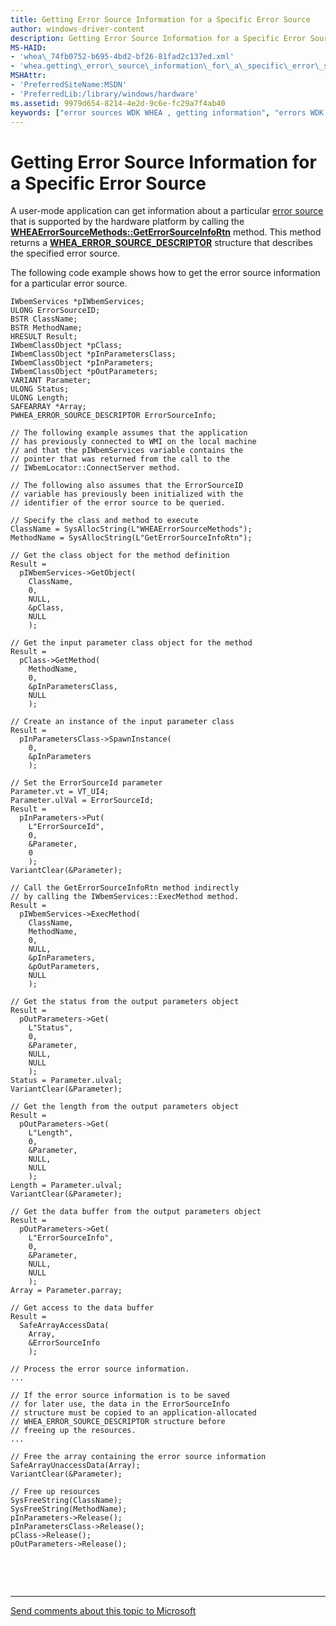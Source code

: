```yaml
---
title: Getting Error Source Information for a Specific Error Source
author: windows-driver-content
description: Getting Error Source Information for a Specific Error Source
MS-HAID:
- 'whea\_74fb0752-b695-4bd2-bf26-81fad2c137ed.xml'
- 'whea.getting\_error\_source\_information\_for\_a\_specific\_error\_source'
MSHAttr:
- 'PreferredSiteName:MSDN'
- 'PreferredLib:/library/windows/hardware'
ms.assetid: 9979d654-8214-4e2d-9c6e-fc29a7f4ab40
keywords: ["error sources WDK WHEA , getting information", "errors WDK WHEA , error sources", "WHEA WDK , getting error source information", "Windows Hardware Error Architecture WDK , getting error source information", "hardware error sources WDK WHEA , getting information"]
---
```


# Getting Error Source Information for a Specific Error Source


A user-mode application can get information about a particular [error source](hardware-errors-and-error-sources.md) that is supported by the hardware platform by calling the [**WHEAErrorSourceMethods::GetErrorSourceInfoRtn**](https://msdn.microsoft.com/library/windows/hardware/ff559530) method. This method returns a [**WHEA\_ERROR\_SOURCE\_DESCRIPTOR**](https://msdn.microsoft.com/library/windows/hardware/ff560505) structure that describes the specified error source.

The following code example shows how to get the error source information for a particular error source.

```
IWbemServices *pIWbemServices;
ULONG ErrorSourceID;
BSTR ClassName;
BSTR MethodName;
HRESULT Result;
IWbemClassObject *pClass;
IWbemClassObject *pInParametersClass;
IWbemClassObject *pInParameters;
IWbemClassObject *pOutParameters;
VARIANT Parameter;
ULONG Status;
ULONG Length;
SAFEARRAY *Array;
PWHEA_ERROR_SOURCE_DESCRIPTOR ErrorSourceInfo;

// The following example assumes that the application
// has previously connected to WMI on the local machine
// and that the pIWbemServices variable contains the
// pointer that was returned from the call to the
// IWbemLocator::ConnectServer method.

// The following also assumes that the ErrorSourceID
// variable has previously been initialized with the
// identifier of the error source to be queried.

// Specify the class and method to execute
ClassName = SysAllocString(L"WHEAErrorSourceMethods");
MethodName = SysAllocString(L"GetErrorSourceInfoRtn");

// Get the class object for the method definition
Result =
  pIWbemServices->GetObject(
    ClassName,
    0,
    NULL,
    &pClass,
    NULL
    );

// Get the input parameter class object for the method
Result =
  pClass->GetMethod(
    MethodName,
    0,
    &pInParametersClass,
    NULL
    );

// Create an instance of the input parameter class
Result =
  pInParametersClass->SpawnInstance(
    0,
    &pInParameters
    );

// Set the ErrorSourceId parameter
Parameter.vt = VT_UI4;
Parameter.ulVal = ErrorSourceId;
Result =
  pInParameters->Put(
    L"ErrorSourceId",
    0,
    &Parameter,
    0
    );
VariantClear(&Parameter);

// Call the GetErrorSourceInfoRtn method indirectly
// by calling the IWbemServices::ExecMethod method.
Result =
  pIWbemServices->ExecMethod(
    ClassName,
    MethodName,
    0,
    NULL,
    &pInParameters,
    &pOutParameters,
    NULL
    );

// Get the status from the output parameters object
Result =
  pOutParameters->Get(
    L"Status",
    0,
    &Parameter,
    NULL,
    NULL
    );
Status = Parameter.ulval;
VariantClear(&Parameter);

// Get the length from the output parameters object
Result =
  pOutParameters->Get(
    L"Length",
    0,
    &Parameter,
    NULL,
    NULL
    );
Length = Parameter.ulval;
VariantClear(&Parameter);

// Get the data buffer from the output parameters object
Result =
  pOutParameters->Get(
    L"ErrorSourceInfo",
    0,
    &Parameter,
    NULL,
    NULL
    );
Array = Parameter.parray;

// Get access to the data buffer
Result =
  SafeArrayAccessData(
    Array,
    &ErrorSourceInfo
    );

// Process the error source information.
...

// If the error source information is to be saved
// for later use, the data in the ErrorSourceInfo
// structure must be copied to an application-allocated
// WHEA_ERROR_SOURCE_DESCRIPTOR structure before
// freeing up the resources.
...

// Free the array containing the error source information
SafeArrayUnaccessData(Array);
VariantClear(&Parameter);

// Free up resources
SysFreeString(ClassName);
SysFreeString(MethodName);
pInParameters->Release();
pInParametersClass->Release();
pClass->Release();
pOutParameters->Release();
```

 

 


--------------------
[Send comments about this topic to Microsoft](mailto:wsddocfb@microsoft.com?subject=Documentation%20feedback%20%5Bwhea\whea%5D:%20Getting%20Error%20Source%20Information%20for%20a%20Specific%20Error%20Source%20%20RELEASE:%20%289/14/2016%29&body=%0A%0APRIVACY%20STATEMENT%0A%0AWe%20use%20your%20feedback%20to%20improve%20the%20documentation.%20We%20don't%20use%20your%20email%20address%20for%20any%20other%20purpose,%20and%20we'll%20remove%20your%20email%20address%20from%20our%20system%20after%20the%20issue%20that%20you're%20reporting%20is%20fixed.%20While%20we're%20working%20to%20fix%20this%20issue,%20we%20might%20send%20you%20an%20email%20message%20to%20ask%20for%20more%20info.%20Later,%20we%20might%20also%20send%20you%20an%20email%20message%20to%20let%20you%20know%20that%20we've%20addressed%20your%20feedback.%0A%0AFor%20more%20info%20about%20Microsoft's%20privacy%20policy,%20see%20http://privacy.microsoft.com/default.aspx. "Send comments about this topic to Microsoft")



